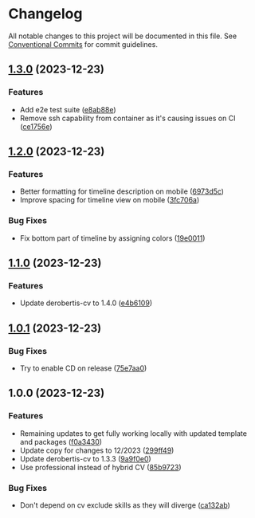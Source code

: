 # Changelog

All notable changes to this project will be documented in this file. See
[Conventional Commits](https://conventionalcommits.org) for commit guidelines.

## [1.3.0](https://github.com/nickderobertis/nick-derobertis-site/compare/v1.2.0...v1.3.0) (2023-12-23)


### Features

* Add e2e test suite ([e8ab88e](https://github.com/nickderobertis/nick-derobertis-site/commit/e8ab88ed9650853c92e95b48341543f89619478b))
* Remove ssh capability from container as it's causing issues on CI ([ce1756e](https://github.com/nickderobertis/nick-derobertis-site/commit/ce1756e12ceb19ed95791b308a9782173acbe57c))

## [1.2.0](https://github.com/nickderobertis/nick-derobertis-site/compare/v1.1.0...v1.2.0) (2023-12-23)


### Features

* Better formatting for timeline description on mobile ([6973d5c](https://github.com/nickderobertis/nick-derobertis-site/commit/6973d5c4dc2afb0f5f3cb98faacf233761d0f9c0))
* Improve spacing for timeline view on mobile ([3fc706a](https://github.com/nickderobertis/nick-derobertis-site/commit/3fc706ad18ef11f0da3e3bfe0d090a601e7237e7))


### Bug Fixes

* Fix bottom part of timeline by assigning colors ([19e0011](https://github.com/nickderobertis/nick-derobertis-site/commit/19e00110c414c5f37d4712dbc79ac9e505fc2888))

## [1.1.0](https://github.com/nickderobertis/nick-derobertis-site/compare/v1.0.1...v1.1.0) (2023-12-23)


### Features

* Update derobertis-cv to 1.4.0 ([e4b6109](https://github.com/nickderobertis/nick-derobertis-site/commit/e4b6109b4b660b3fec21190175340a42215a317e))

## [1.0.1](https://github.com/nickderobertis/nick-derobertis-site/compare/v1.0.0...v1.0.1) (2023-12-23)


### Bug Fixes

* Try to enable CD on release ([75e7aa0](https://github.com/nickderobertis/nick-derobertis-site/commit/75e7aa0be35f4d847d781d64639da8718207d4e2))

## 1.0.0 (2023-12-23)


### Features

* Remaining updates to get fully working locally with updated template and packages ([f0a3430](https://github.com/nickderobertis/nick-derobertis-site/commit/f0a343088efaaf48dc14416e5bc9749412cd1537))
* Update copy for changes to 12/2023 ([299ff49](https://github.com/nickderobertis/nick-derobertis-site/commit/299ff49400bf09831d50e6b9ff33f47ade34a89e))
* Update derobertis-cv to 1.3.3 ([9a9f0e0](https://github.com/nickderobertis/nick-derobertis-site/commit/9a9f0e0efa8aaae52b02b4983a15c4de892aba64))
* Use professional instead of hybrid CV ([85b9723](https://github.com/nickderobertis/nick-derobertis-site/commit/85b97237c5695f7ddd1983cc23cfadcbcc5f6345))


### Bug Fixes

* Don't depend on cv exclude skills as they will diverge ([ca132ab](https://github.com/nickderobertis/nick-derobertis-site/commit/ca132ab5b4a9c07ff03a2babcdada334883c1d75))
